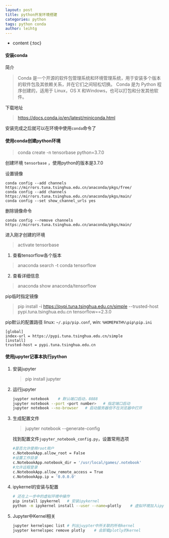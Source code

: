 ```yaml
---
layout: post
title: python开发环境搭建
categories: python
tags: python conda
author: leihtg
---
```




* content
{:toc}


#### 安装conda

简介

> Conda 是一个开源的软件包管理系统和环境管理系统，用于安装多个版本的软件包及其依赖关系，并在它们之间轻松切换。 Conda 是为 Python 程序创建的，适用于 Linux，OS X 和Windows，也可以打包和分发其他软件。

下载地址

> https://docs.conda.io/en/latest/miniconda.html

安装完成之后就可以在环境中使用`conda`命令了

#### 使用conda创建python环境

> conda create -n tensorbase python=3.7.0

创建环境 `tensorbase` ，使用python的版本是3.7.0

设置镜像

```
conda config --add channels https://mirrors.tuna.tsinghua.edu.cn/anaconda/pkgs/free/
conda config --add channels https://mirrors.tuna.tsinghua.edu.cn/anaconda/pkgs/main/
conda config --set show_channel_urls yes

```

删除镜像命令

```
conda config --remove channels https://mirrors.tuna.tsinghua.edu.cn/anaconda/pkgs/main/
```

进入刚才创建的环境

> activate tensorbase

1. 查看tensorflow各个版本

> anaconda search -t conda tensorflow

2. 查看详细信息

> anaconda show anaconda/tensorflow 

pip临时指定镜像

>  pip install -i https://pypi.tuna.tsinghua.edu.cn/simple --trusted-host pypi.tuna.tsinghua.edu.cn tensorflow==2.3.0

pip默认的配置路径 linux: `~/.pip/pip.conf`, win:  `%HOMEPATH%\pip\pip.ini`

```
[global] 
index-url = https://pypi.tuna.tsinghua.edu.cn/simple 
[install] 
trusted-host = pypi.tuna.tsinghua.edu.cn 
```



#### 使用jupyter记事本执行python

1. 安装jupyter

   > pip install jupyter

2. 运行jupyter

    ```bash
    juypter notebook    # 默认端口启动，8888
    jupyter notebook --port <port number>   # 指定端口启动
    jupyter notebook --no-browser   # 启动服务器但不在浏览器中打开
    ```

3. 生成配置文件

   > jupyter notebook --generate-config

   找到配置文件`jupyter_notebook_config.py`，设置常用选项

   ```bash
   #是否允许使用root用户
   c.NotebookApp.allow_root = False 
   #设置工作目录
   c.NotebookApp.notebook_dir = '/usr/local/games/.notebook'
   #允许远程登录
   c.NotebookApp.allow_remote_access = True
   c.NotebookApp.ip = '0.0.0.0'
   
   ```

4. ipykernel的安装与配置

    ```bash
    # 还在上一步中的虚拟环境中操作
    pip install ipykernel   # 安装ipykernel
    python -m ipykernel install --user --name=plotly    # 虚拟环境加入ipykernel中，name后接名称，最好和包中的内容相关，便于操作
    ```

5. Jupyter中Kernel相关

   ```bash
   jupyter kernelspec list # 列出juypter中所关联的所有kernel
   juypter kernelspec remove plotly    # 会卸载plotly的kernel
   ```

